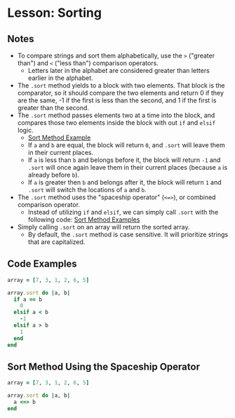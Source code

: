 # Lesson: Sorting

## Notes

- To compare strings and sort them alphabetically, use the `>` ("greater than") and `<` ("less than") comparison operators.
  - Letters later in the alphabet are considered greater than letters earlier in the alphabet.
- The `.sort` method yields to a block with two elements. That block is the comparator, so it should compare the two elements and return 0 if they are the same, -1 if the first is less than the second, and 1 if the first is greater than the second.
- The `.sort` method passes elements two at a time into the block, and compares those two elements inside the block with out `if` and `elsif` logic.
  - [Sort Method Example](:note:37e70445-a60d-48f3-8c18-a95ff8de5c3a)
  - If `a` and `b` are equal, the block will return `0`, and `.sort` will leave them in their current places.
  - If `a` is less than `b` and belongs before it, the block will return `-1` and `.sort` will once again leave them in their current places (because `a` is already before `b`).
  - If `a` is greater then `b` and belongs after it, the block will return `1` and `.sort` will switch the locations of `a` and `b`.
- The `.sort` method uses the "spaceship operator" (`<=>`), or combined comparison operator.
  - Instead of utilizing `if` and `elsif`, we can simply call `.sort` with the following code: [Sort Method Examples](:note:37e70445-a60d-48f3-8c18-a95ff8de5c3a)
- Simply calling `.sort` on an array will return the sorted array.
  - By default, the `.sort` method is case sensitive. It will prioritize strings that are capitalized.

## Code Examples

```ruby
array = [7, 3, 1, 2, 6, 5]

array.sort do |a, b|
  if a == b
    0
  elsif a < b
    -1
  elsif a > b
    1
  end
end
```

## Sort Method Using the Spaceship Operator

```ruby
array = [7, 3, 1, 2, 6, 5]

array.sort do |a, b|
  a <=> b
end
```
